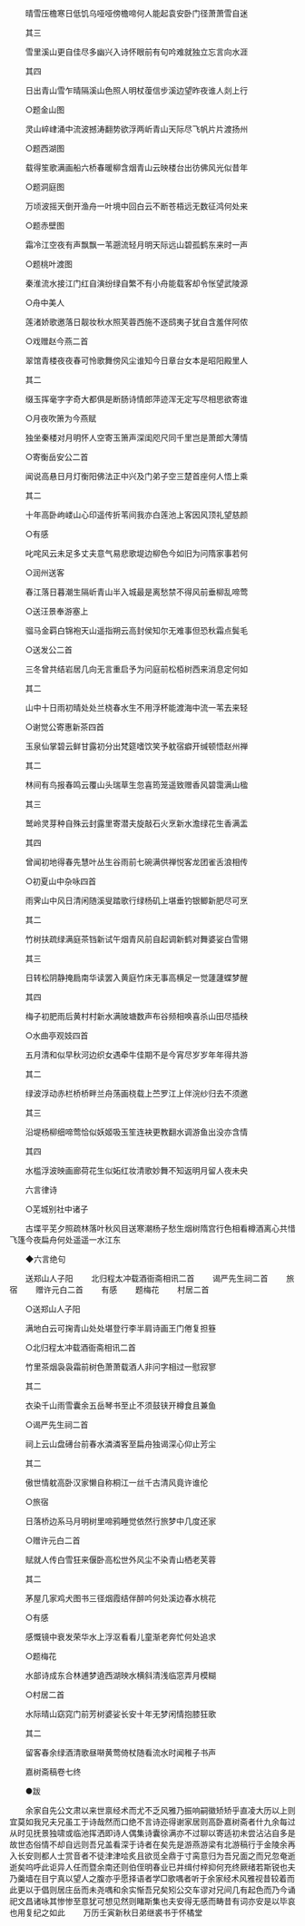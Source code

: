 <!-- { "loadSidebar": true } -->

　　晴雪压檐寒日低饥乌哑哑傍檐啼何人能起袁安卧门径萧萧雪自迷 

　　其三 

　　雪里溪山更自佳尽多幽兴入诗怀眼前有句吟难就独立忘言向水涯 

　　其四 

　　日出青山雪乍晴隔溪山色照人明杖蕧信步溪边望昨夜谁人剡上行 

　　○题金山图 

　　灵山崪峍涌中流波撼涛翻势欲浮两岓青山天际尽飞帆片片渡扬州 

　　○题西湖图 

　　载得笙歌满画船六桥春暖柳含烟青山云映楼台出彷佛风光似昔年 

　　○题洞庭图 

　　万顷波摇天倒开渔舟一叶境中回白云不断苍梧远无数征鸿何处来 

　　○题赤壁图 

　　霜冷江空夜有声飘飘一苇遡流轻月明天际远山碧孤鹤东来时一声 

　　○题桃叶渡图 

　　秦淮流水接江门红自演纷绿自繁不有小舟能载客却令怅望武陵源 

　　○舟中美人 

　　莲渚娇歌邀落日靓妆秋水照芙蓉西施不逐鸱夷子犹自含羞伴阿侬 

　　○戏赠赵今燕二首 

　　翠馆青楼夜夜春可怜歌舞傍风尘谁知今日章台女本是昭阳殿里人 

　　其二 

　　缀玉挥毫字字奇大都俱是断肠诗情郎萍迹浑无定写尽相思欲寄谁 

　　○月夜吹箫为今燕赋 

　　独坐秦楼对月明怀人空寄玉箫声深闺咫尺同千里岂是萧郎大薄情 

　　○寄衡岳安公二首 

　　闻说高悬日月灯衡阳佛法正中兴及门弟子空三楚首座何人悟上乘 

　　其二 

　　十年高卧岣嵝山心印遥传折苇间我亦白莲池上客因风顶礼望慈颜 

　　○有感 

　　叱咤风云未足多丈夫意气易悲歌堤边柳色今如旧为问隋家事若何 

　　○润州送客 

　　春江落日暮潮生隔岓青山半入城最是离愁禁不得风前垂柳乱啼莺 

　　○送汪景奉游塞上 

　　骝马金羁白锦袍天山遥指朔云高封侯知尔无难事但恐秋霜点鬓毛 

　　○送发公二首 

　　三冬曾共结岩居几向无言重启予为问庭前松栢树西来消息定何如 

　　其二 

　　山中十日雨初晴处处兰桡春水生不用浮杯能渡海中流一苇去来轻 

　　○谢觉公寄惠新茶四首 

　　玉泉仙掌碧云鲜甘露初分出梵筵嗜饮笑予躭宿癖开缄顿悟赵州禅 

　　其二 

　　林间有鸟报春鸣云覆山头瑞草生忽喜筠笼遥致赠香风碧霭满山楹 

　　其三 

　　鹫岭灵芽种自殊云封露里寄潜夫旋敲石火烹新水澹绿花生香满盂 

　　其四 

　　曾闻初地得春先慧叶丛生谷雨前七碗满供禅悦客龙团雀舌浪相传 

　　○初夏山中杂咏四首 

　　雨霁山中风日清闲随溪叟踏歌行绿杨矶上堪垂钓银鲫新肥尽可烹 

　　其二 

　　竹树扶疏绿满庭茶铛新试午烟青风前自起调新鹤对舞婆娑白雪翎 

　　其三 

　　日转松阴静掩扃南华读罢入黄庭竹床无事高横足一觉蘧蘧蝶梦醒 

　　其四 

　　梅子初肥雨后黄村村新水满陂塘数声布谷频相唤喜杀山田尽插秧 

　　○水曲亭观妓四首 

　　五月清和似早秋河边织女遇牵牛佳期不是今宵尽岁岁年年得共游 

　　其二 

　　绿波浮动赤栏桥桥畔兰舟荡画桡载上苎罗江上伴浣纱归去不须邀 

　　其三 

　　沿堤杨柳细啼莺恰似妖姬吸玉笙连袂更教翻水调游鱼出没亦含情 

　　其四 

　　水槛浮波映画廊荷花生似妬红妆清歌妙舞不知返明月留人夜未央　 

　　六言律诗 

　　○芜城别社中诸子 

　　古堞平芜夕照疏林落叶秋风目送寒潮杨子愁生烟树隋宫行色相看樽酒离心共惜飞篷今夜扁舟何处遥遥一水江东 

　　◆六言绝句 

　　送郑山人子阳 
　　北归程太冲载酒衙斋相讯二首 
　　谒严先生祠二首 
　　旅宿 
　　赠许元白二首 
　　有感 
　　题梅花 
　　村居二首 

　　○送郑山人子阳 

　　满地白云可掬青山处处堪登行李半肩诗画王门倦复担簦 

　　○北归程太冲载酒衙斋相讯二首 

　　竹里茶烟袅袅霜前树色萧萧载酒人非问字相过一慰寂寥 

　　其二 

　　衣染千山雨雪囊余五岳琴书至止不须鼓铗开樽食且兼鱼 

　　○谒严先生祠二首 

　　祠上云山盘礡台前春水潾潾客至扁舟独谒深心仰止芳尘 

　　其二 

　　傲世情躭高卧汉家懒自称桐江一丝千古清风竟许谁伦 

　　○旅宿 

　　日落桥边系马月明树里啼鸦睡觉依然行旅梦中几度还家 

　　○赠许元白二首 

　　赋就人传白雪狂来偃卧高松世外风尘不染青山栖老芙蓉 

　　其二 

　　茅屋几家鸡犬图书三径烟霞结伴醉吟何处溪边春水桃花 

　　○有感 

　　感慨镜中衰发荣华水上浮沤看看儿童渐老奔忙何处追求 

　　○题梅花 

　　水部诗成东合林逋梦遶西湖映水横斜清浅临窓弄月模糊 

　　○村居二首 

　　水际晴山窈窕门前芳树婆娑长安十年无梦闲情抱膝狂歌 

　　其二 

　　留客春余绿酒清歌昼啭黄莺倚杖随看流水时闻稚子书声 

　　嘉树斋稿卷七终 

　　●跋 

　　余家自先公文肃以来世禀经术而尤不乏风雅乃振响嗣徽矫矫乎直凌大历以上则宜莫如我兄夫兄虽工于诗哉然而口绝不言诗迩得谢家居则高卧嘉树斋者什九余每过从时见抚景独啸或临池挥洒即诗人偶集诗囊徐满亦不过聊以寄适初未尝沾沾自多是故世态俗情不却自远则吾兄盖看深于诗者在矣先是游燕游梁有北游稿行于金陵余再入长安则都人士赏音者不徒津津哙炙且欲觅全鼎于寸脔意归为吾兄面之而兄忽奄逝逝矣呜呼此讵异人任而暨余南还则伯侄明春业已并缉付梓抑何充终厥绪若斯锐也夫乃羹墙在目宁真以望人之腹亦乎愿择语者学□歌喁者听于余家经术风雅视昔较着而此更以于倡则居庄岳而未尧喁和余实惭吾兄矣矧公交车谬对兄间几有起色而乃今诵祀文昌诸咏其惨惨至意犹可想见然则睹斯集也夫安得无感而畴昔有词亦安是以毕哀也用复纪之如此 
　　万历壬寅新秋日弟继裘书于怀橘堂


